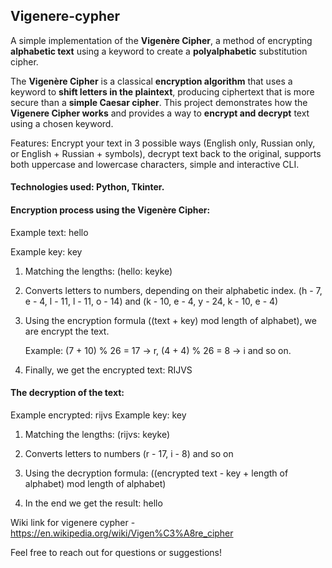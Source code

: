 ## Vigenere-cypher

A simple implementation of the **Vigenère Cipher**, a method of encrypting **alphabetic text** using a keyword to create a **polyalphabetic** substitution cipher.

The **Vigenère Cipher** is a classical **encryption algorithm** that uses a keyword to **shift letters in the plaintext**, producing ciphertext that is more secure than a **simple Caesar cipher**. This project demonstrates how the **Vigenere Cipher works** and provides a way to **encrypt and decrypt** text using a chosen keyword.

Features: Encrypt your text in 3 possible ways (English only, Russian only, or English + Russian + symbols), decrypt text back to the original, supports both uppercase and lowercase characters, simple and interactive CLI.

#### Technologies used: Python, Tkinter. 

#### Encryption process using the Vigenère Cipher: 

Example text: hello

Example key: key 

1. Matching the lengths: (hello: keyke)

2. Converts letters to numbers, depending on their alphabetic index. (h - 7, e - 4, l - 11, l - 11, o - 14) and (k - 10, e - 4, y - 24, k - 10, e - 4)

3. Using the encryption formula ((text + key) mod length of alphabet), we are encrypt the text.

   Example: (7 + 10) % 26  = 17 -> r, (4 + 4) % 26 = 8 -> i and so on.
   
4. Finally, we get the encrypted text: RIJVS

#### The decryption of the text: 

Example encrypted: rijvs
Example key: key

1. Matching the lengths: (rijvs: keyke)

2. Converts letters to numbers (r - 17, i - 8) and so on

3. Using the decryption formula: ((encrypted text - key + length of alphabet) mod length of alphabet)

4. In the end we get the result: hello

Wiki link for vigenere cypher - https://en.wikipedia.org/wiki/Vigen%C3%A8re_cipher

Feel free to reach out for questions or suggestions!

